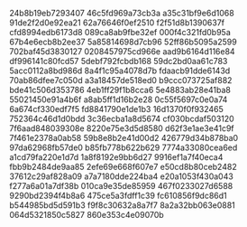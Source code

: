 24b8b19eb7293407
46c5fd969a73cb3a
a35c31bf9e6d1068
91de2f2d0e92ea21
62a76646f0ef2510
f2f51d8b1390637f
cfd8994edb6173d8
089ca8ab9fbe32ef
000f4c321fd0b95a
67b4e6ecb8b2ee37
5a85814698d7cb96
52ff86b5095a2599
702baf45d3830127
0208457975cd966e
aad9b6164d116e84
df996141c80fcd57
5debf792fcbdb168
59dc2bd0aa61c783
5acc0112a8bd986d
8a4f1c95a4078d7b
fdaacb91dde6143d
70ab86dfee7c050d
a3a18457de518ed0
b9ccc073725af882
bde41c506d353786
4eb1ff29f1b8cca6
5e4883ab28e41ba8
55021450e91a4b6f
a8ab5ff1d16b2e28
0c55f5697c0e0a74
6a674cf330edf7f5
fd8841790e1de1b3
16d1370f0f932465
752364c46d1d0bdd
3c36ecba1a8d5674
cf030bcdaf503120
7f6aad848039308e
8220e75e3d5d8580
d62f3e1ae3e41c9f
7f461e2378a0ab58
59b8e8b2e41d00d2
426779d34b878ba0
97da62968fb57de0
b85fb778b622b629
7774a33080cea6ed
a1cd79fa220e1d7d
1a8f8192e9bb6d27
9916ef1a7f40eca4
fbb9b2484de9aa85
2efe69e668f607e7
e50cd8b80ceb2482
37612c29af828a09
a7a7180dde224ba4
e20a1053f430a043
f277a6a01a7df38b
010ca9e35de85959
467f0233027d6588
9290bd2394f4b8a6
475ce5a3fdff1c39
fc610856f9dc86d1
b544985bd5d591b3
f9f8c30632a8a7f7
8a2a32bb063e0881
064d5321850c5827
860e353c4e09070b
